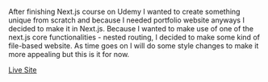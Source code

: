 After finishing Next.js course on Udemy I wanted to create something unique from scratch and because I needed portfolio website anyways I decided to make it in Next.js. Because I wanted to make use of one of the next.js core functionalities - nested routing, I decided to make some kind of file-based website. As time goes on I will do some style changes to make it more appealing but this is it for now.

[Live Site](https://filipt-portfolio.netlify.app/)
